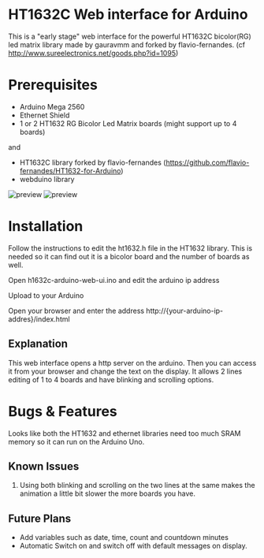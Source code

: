HT1632C Web interface for Arduino
=================================

This is a "early stage" web interface for the powerful HT1632C bicolor(RG) led matrix library made by gauravmm and forked by flavio-fernandes. (cf http://www.sureelectronics.net/goods.php?id=1095)

Prerequisites
=============

- Arduino Mega 2560
- Ethernet Shield
- 1 or 2 HT1632 RG Bicolor Led Matrix boards (might support up to 4 boards)

and

- HT1632C library forked by flavio-fernandes (https://github.com/flavio-fernandes/HT1632-for-Arduino)
- webduino library

![preview](http://github.com/dexnode/ht1632c-arduino-web-interface/blob/master/preview.jpg?raw=true)
![preview](http://github.com/dexnode/ht1632c-arduino-web-interface/blob/master/preview.gif?raw=true)

Installation
============

Follow the instructions to edit the ht1632.h file in the HT1632 library. This is needed so it can find out it is a bicolor board and the number of boards as well.

Open h1632c-arduino-web-ui.ino and edit the arduino ip address

Upload to your Arduino

Open your browser and enter the address http://{your-arduino-ip-addres}/index.html

Explanation
-----------

This web interface opens a http server on the arduino. Then you can access it from your browser and change the text on the display. It allows 2 lines editing of 1 to 4 boards and have blinking and scrolling options.

Bugs & Features
===============

Looks like both the HT1632 and ethernet libraries need too much SRAM memory so it can run on the Arduino Uno.

Known Issues
------------

1. Using both blinking and scrolling on the two lines at the same makes the animation a little bit slower the more boards you have.

Future Plans
------------

- Add variables such as date, time, count and countdown minutes
- Automatic Switch on and switch off with default messages on display.
